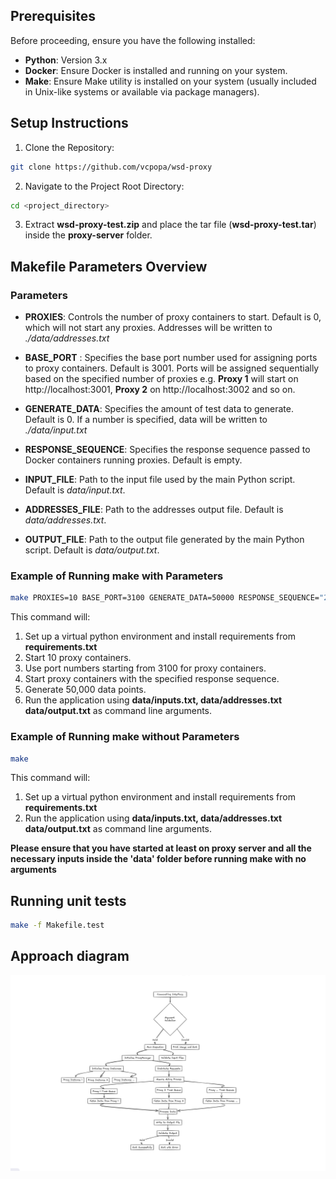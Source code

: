 ## Prerequisites
Before proceeding, ensure you have the following installed:

- **Python**: Version 3.x
- **Docker**: Ensure Docker is installed and running on your system.
- **Make**: Ensure Make utility is installed on your system (usually included in Unix-like systems or available via package managers).

## Setup Instructions
1. Clone the Repository:
```bash
git clone https://github.com/vcpopa/wsd-proxy
```

2. Navigate to the Project Root Directory:
```bash
cd <project_directory>
```

3. Extract **wsd-proxy-test.zip** and place the tar file  (**wsd-proxy-test.tar**) inside the **proxy-server** folder.

## Makefile Parameters Overview

### Parameters
- **PROXIES**: Controls the number of proxy containers to start. Default is 0, which will not start any proxies. Addresses will be written to *./data/addresses.txt*

- **BASE_PORT** : Specifies the base port number used for assigning ports to proxy containers. Default is 3001. Ports will be assigned sequentially based on the specified number of proxies e.g. **Proxy 1** will start on http://localhost:3001, **Proxy 2** on http://localhost:3002 and so on.

- **GENERATE_DATA**: Specifies the amount of test data to generate. Default is 0. If a number is specified, data will be written to *./data/input.txt*

- **RESPONSE_SEQUENCE**: Specifies the response sequence passed to Docker containers running proxies. Default is empty.

- **INPUT_FILE**: Path to the input file used by the main Python script. Default is *data/input.txt*.

- **ADDRESSES_FILE**: Path to the addresses output file. Default is *data/addresses.txt*.

- **OUTPUT_FILE**: Path to the output file generated by the main Python script. Default is *data/output.txt*.

### Example of Running make with Parameters

```bash
make PROXIES=10 BASE_PORT=3100 GENERATE_DATA=50000 RESPONSE_SEQUENCE="200;TEST;100"
```
This command will:

1. Set up a virtual python environment and install requirements from **requirements.txt**
2. Start 10 proxy containers.
3. Use port numbers starting from 3100 for proxy containers.
4. Start proxy containers with the specified response sequence.
5. Generate 50,000 data points.
6. Run the application using **data/inputs.txt, data/addresses.txt data/output.txt** as command line arguments.

### Example of Running make without Parameters
```bash
make
```

This command will:

1. Set up a virtual python environment and install requirements from **requirements.txt**
2. Run the application using **data/inputs.txt, data/addresses.txt data/output.txt** as command line arguments.

**Please ensure that you have started at least on proxy server and all the necessary inputs inside the 'data' folder before running make with no arguments**


## Running unit tests

```bash
make -f Makefile.test
```

## Approach diagram

![Alt Text][def]


[def]: img.png
